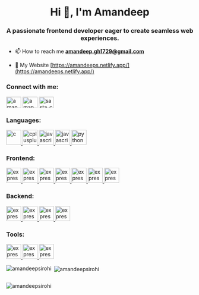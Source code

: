 <h1 align="center">Hi 👋, I'm Amandeep</h1>
<h3 align="center">A passionate frontend developer eager to create seamless web experiences.</h3>

- 📫 How to reach me **amandeep.gh1729@gmail.com**

- 📄 My Website [https://amandeeps.netlify.app/](https://amandeeps.netlify.app/)

<h3 align="left">Connect with me:</h3>
<p align="left">
<a href="https://linkedin.com/in/amandeep sirohi" target="blank"><img align="center" src="https://raw.githubusercontent.com/rahuldkjain/github-profile-readme-generator/master/src/images/icons/Social/linked-in-alt.svg" alt="amandeep sirohi" height="30" width="40" /></a>
<a href="https://instagram.com/amandeepsirohi_" target="blank"><img align="center" src="https://raw.githubusercontent.com/rahuldkjain/github-profile-readme-generator/master/src/images/icons/Social/instagram.svg" alt="amandeepsirohi_" height="30" width="40" /></a>
<a href="https://www.hackerrank.com/sasta_coder_001" target="blank"><img align="center" src="https://raw.githubusercontent.com/rahuldkjain/github-profile-readme-generator/master/src/images/icons/Social/hackerrank.svg" alt="sasta_coder_001" height="30" width="40" /></a>
</p>

<h3 align="left">Languages:</h3>
<p align="left"> 
<a href="https://www.cprogramming.com/" target="_blank" rel="noreferrer"> <img src="https://img.icons8.com/color/48/c-programming.png" alt="c" width="40" height="40"/> </a> <a href="https://www.w3schools.com/cpp/" target="_blank" rel="noreferrer"> <img src="https://img.icons8.com/color/48/c-plus-plus-logo.png" alt="cplusplus" width="40" height="40"/> </a>
   <a href="https://developer.mozilla.org/en-US/docs/Web/JavaScript" target="_blank" rel="noreferrer"> <img src="https://img.icons8.com/fluency/48/typescript--v2.png"  alt="javascript" width="40" height="40"/> 
  </a>
  <a href="https://developer.mozilla.org/en-US/docs/Web/JavaScript" target="_blank" rel="noreferrer"> <img src="https://img.icons8.com/color/48/javascript--v1.png" alt="javascript" width="40" height="40"/> </a>
  <a href="https://www.python.org" target="_blank" rel="noreferrer"> <img src="https://img.icons8.com/color/48/python--v1.png" alt="python" width="40" height="40"/> </a>
  <br/>
<h3 align="left">Frontend:</h3>
<a href="https://react.dev/" target="_blank" rel="noreferrer"> <img src="https://img.icons8.com/external-tal-revivo-color-tal-revivo/96/external-react-a-javascript-library-for-building-user-interfaces-logo-color-tal-revivo.png" alt="express" width="40" height="40"/> </a>
<a href="https://chakra-ui.com/" target="_blank" rel="noreferrer"> <img src="https://img.icons8.com/color/48/chakra-ui.png" alt="express" width="40" height="40"/> </a>
<a href="https://mui.com/" target="_blank" rel="noreferrer"> <img src="https://img.icons8.com/color/48/material-ui.png" alt="express" width="40" height="40"/> </a>
<a href="https://expressjs.com" target="_blank" rel="noreferrer"> <img src="https://img.icons8.com/color/48/tailwind_css.png" alt="express" width="40" height="40"/> </a>
<a href="https://expressjs.com" target="_blank" rel="noreferrer"> <img src="https://avatars.githubusercontent.com/u/139895814?s=200&v=4" alt="express" width="40" height="40"/> </a>
<a href="https://expressjs.com" target="_blank" rel="noreferrer"> <img src="https://img.icons8.com/color-glass/48/bootstrap.png" alt="express" width="40" height="40"/> </a>
<a href="https://expressjs.com" target="_blank" rel="noreferrer"> <img src="https://img.icons8.com/color/48/styled-components.png" alt="express" width="40" height="40"/> </a>


 <br/>
<h3 align="left">Backend:</h3>

  <a href="https://expressjs.com" target="_blank" rel="noreferrer"> <img src="https://img.icons8.com/color/96/000000/nextjs.png"  alt="express" width="40" height="40"/> </a>
  <a href="https://expressjs.com" target="_blank" rel="noreferrer"> <img src="https://img.icons8.com/fluency/48/node-js.png" alt="express" width="40" height="40"/> </a>
  <a href="https://expressjs.com" target="_blank" rel="noreferrer"> <img src="https://img.icons8.com/nolan/64/express-js.png" alt="express" width="40" height="40"/> </a>
  <a href="https://expressjs.com" target="_blank" rel="noreferrer"> <img src="https://img.icons8.com/nolan/64/mongo-db.png" alt="express" width="40" height="40"/> </a>
  
<h3 align="left">Tools:</h3>
<a href="https://expressjs.com" target="_blank" rel="noreferrer"> <img src="https://img.icons8.com/external-tal-revivo-shadow-tal-revivo/96/external-postman-is-the-only-complete-api-development-environment-logo-shadow-tal-revivo.png"  alt="express" width="40" height="40"/> </a>
<a href="https://expressjs.com" target="_blank" rel="noreferrer"> <img src="https://img.icons8.com/color/96/git.png"  alt="express" width="40" height="40"/> </a>
<a href="https://expressjs.com" target="_blank" rel="noreferrer"> <img src="https://img.icons8.com/color/96/linux--v1.png"  alt="express" width="40" height="40"/> </a>

<br/>
<div style="display:flex;">
   <p><img align="left" src="https://github-readme-stats.vercel.app/api/top-langs?username=amandeepsirohi&show_icons=true&locale=en&layout=compact" alt="amandeepsirohi" /></p>

<p>&nbsp;<img align="center" src="https://github-readme-stats.vercel.app/api?username=amandeepsirohi&show_icons=true&locale=en" alt="amandeepsirohi" /></p>
</div>

<p><img align="center" src="https://github-readme-streak-stats.herokuapp.com/?user=amandeepsirohi&" alt="amandeepsirohi" /></p>


